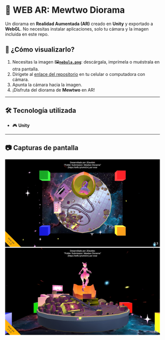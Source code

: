 # 🧩 **WEB AR: Mewtwo Diorama**

Un diorama en **Realidad Aumentada (AR)** creado en **Unity** y exportado a **WebGL**. No necesitas instalar aplicaciones, solo tu cámara y la imagen incluida en este repo.

## 📸 **¿Cómo visualizarlo?**

1. Necesitas la imagen 🖼️[**`nebula.png`**](https://github.com/JDavidex/web-ar-mewtwo-diorama/raw/main/nebula.png): descárgala, imprímela o muéstrala en otra pantalla.
2. Dirígete al [enlace del repositorio](https://jdavidex.github.io/web-ar-mewtwo-diorama) en tu celular o computadora con cámara.
3. Apunta la cámara hacia la imagen.
4. ¡Disfruta del diorama de **Mewtwo** en AR!

---

## 🛠️ **Tecnología utilizada**

- 🎮 **Unity**

---

## 📷 **Capturas de pantalla**

![](https://github.com/JDavidex/web-ar-mewtwo-diorama/blob/main/(1).jpg)
![](https://github.com/JDavidex/web-ar-mewtwo-diorama/blob/main/(2).jpg)
